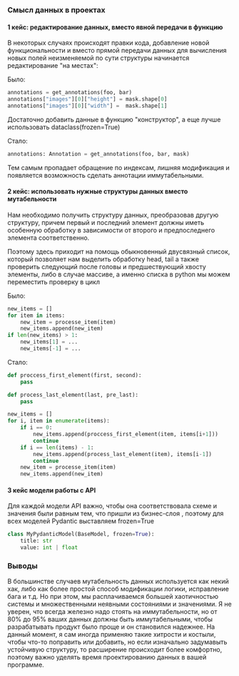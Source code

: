 ### Смысл данных в проектах

#### 1 кейс: редактирование данных, вместо явной передачи в функцию

В некоторых случаях происходят правки кода, добавление новой функциональности и 
вместо прямой передачи данных для вычисления новых полей неизменяемой по сути структуры начинается
редактирование "на местах":

Было:
```python
annotations = get_annotations(foo, bar)
annotations["images"][0]["height"] = mask.shape[0]
annotations["images"][0]["width"] =  mask.shape[1]
```

Достаточно добавить данные в функцию "конструктор", а еще лучше использовать dataclass(frozen=True)

Стало:
```python
annotations: Annotation = get_annotations(foo, bar, mask)
```

Тем самым пропадает обращение по индексам, лишняя модификация и появляется возможность сделать 
аннотации иммутабельными.

#### 2 кейс: использовать нужные структуры данных вместо мутабельности

Нам необходимо получить структуру данных, преобразовав другую структуру, причем первый и последний элемент
должны иметь особенную обработку в зависимости от второго и предпоследнего элемента соответственно.

Поэтому здесь приходит на помощь обыкновенный двусвязный список, который позволяет нам выделить обработку 
head, tail а также проверить следующий после головы и предшествующий хвосту элементы, либо в случае массиве,
 а именно списка в python мы можем переместить проверку в цикл

Было:
```python
new_items = []
for item in items:
    new_item = processe_item(item)
    new_items.append(new_item)
if len(new_items) > 1:
    new_items[1] = ...
    new_items[-1] = ...

```

Стало:

```python
def proccess_first_element(first, second):
    pass

def process_last_element(last, pre_last):
    pass

new_items = []
for i, item in enumerate(items):
    if i == 0:
        new_items.append(proccess_first_element(item, items[i+1]))
        continue
    if i == len(items) - 1:
        new_items.append(process_last_element(item), items[i-1])
        continue
    new_item = processe_item(item)
    new_items.append(new_item)
```

#### 3 кейс модели работы с API

Для каждой модели API важно, чтобы она соответствовала схеме и значения были равным тем, что пришли из бизнес-слоя
, поэтому для всех моделей Pydantic выставляем frozen=True

```python
class MyPydanticModel(BaseModel, frozen=True):
    title: str
    value: int | float  
```


### Выводы 

В большинстве случаев мутабельность данных используется как некий хак, либо как более простой способ модификации 
логики, исправление бага и т.д. 
Но при этом, мы расплачиваемся большей хаотичностью системы и множественными неявными состояниями и значениями.
Я не уверен, что всегда железно надо стоять на иммутабельности, но от 80% до 95% ваших данных должны быть иммутабельными,
 чтобы разрабатывать продукт было проще и он становился надежнее. На данный момент, я сам иногда применяю 
такие хитрости и костыли, чтобы что-то поправить или добавить, но если изначально задумавыть устойчивую структуру,
 то расширение происходит более комфортно, поэтому важно уделять время проектированию данных в вашей программе.

